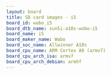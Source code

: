 ```yaml
---
layout: board
title: SD card images - i5
board_id: wabo_i5
board_dtb_name: sun5i-a10s-wobo-i5
board_name: i5
board_maker_name: Wabo
board_soc_name: Allwinner A10s
board_cpu_name: ARM Cortex A8 (armv7)
board_cpu_arch_isa: armv7
board_cpu_arch_debian: armhf
---
```

